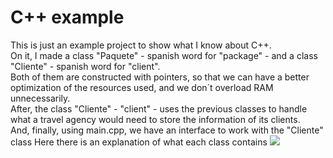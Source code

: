 # C++ example
This is just an example project to show what I know about C++.<br>
On it, I made a class "Paquete" - spanish word for "package" - and a class "Cliente" - spanish word for "client".<br>
Both of them are constructed with pointers, so that we can have a better optimization of the resources used, and we don´t overload RAM unnecessarily.<br>
After, the class "Cliente" - "client" - uses the previous classes to handle what a travel agency would need to store the information of its clients.<br>
And, finally, using main.cpp, we have an interface to work with the "Cliente" class
Here there is an explanation of what each class contains
<img src="https://github.com/JoaquinMateosBarroso/cpp-example/blob/main/explanatory_images/Classes.svg">

